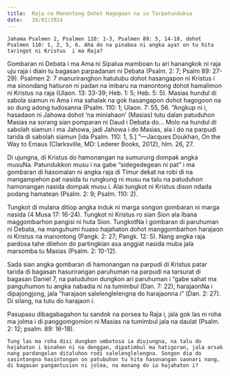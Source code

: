 ```yaml
---
title:  Raja na Manontong Dohot Hagogoon na so Tarpatunduksa
date:   28/02/2024
---
```


`Jahama Psalmen 2, Psalmen 110: 1-3, Psalmen 89: 5, 14-18, dohot Psalmen 110: 1, 2, 5, 6. Aha do na pinaboa ni angka ayat on tu hita taringot ni Kristus  i ma Raja?`

Gombaran ni Debata i ma Ama ni Sipalua mamboan tu ari hanangkok ni raja uju raja i diain tu bagasan parpadanan ni Debata (Psalm. 2: 7; Psalm 89: 27-29). Psalmen 2: 7 manuriranghon hatutubu dohot hasangapon ni Kristus i ma sinondang hatiuron ni padan na imbaru na manontong dohot hamalimon ni Kristus na raja (Ulaon. 13: 33-39; Heb. 1: 5; Heb. 5: 5). Masias hundul di sabola siamun ni Ama i ma sahalak na gok hasangapon dohot hagogoon na so dung adong tudosanna (Psalm. 110: 1; Ulaon. 7: 55, 56. “Angkup ni i, hasadaon ni Jahowa dohot ‘na miniahaon’ (Masias) tutu dalan patuduhon Masias na sorang sian pomparan ni Daud i Debata do... Molo na hundul di sabolah siamun i ma Jahowa, jadi Jahowa i do Masias, ala i do na parpudi tarida di sabolah siamun [ida Psalm. 110: 1, 5.] ”—Jacques Doukhan, On the Way to Emaus (Clarksville, MD: Lederer Books, 2012), hlm. 26, 27.

Di ujungna, di Kristus do hamonangan na sumurung dompak angka musuNa. Patundukkon musu i na gabe “sidegedegean ni pat” i ma gombaran di hasomalan ni angka raja di Timur dekat na robi di na mangampehon pat nasida tu rungkung ni musu na talu na patuduhon hamonangan nasida dompak musu i. Alai tungkot ni Kristus dison ndada podang hamatean (Psalm. 2: 9; Psalm. 110: 2).

Tungkot di mulana ditiop angka induk ni marga songon gombaran ni marga nasida (4 Musa 17: 16-24). Tungkot ni Kristus ro sian Sion ala Ibana maggombarhon pangisi ni huta Sion. TungkotNa i gombaran di paruhuman ni Debata,  na manguhumi huaso hajahaton dohot manggombarhon harajaon ni Kristus na manontong (Pangk. 2: 27; Pangk. 12: 5). Nang angka raja pardosa tahe dilehon do partingkian asa anggiat nasida muba jala marsomba tu Masias (Psalm. 2: 10-12).

Sada sian angka gombaran di hamonangan na parpudi di Kristus patar tarida di bagasan hasurirangan paruhuman na parpudi na tarsurat di bagasan Daniel 7, na patuduhon dungkon ari paruhuman i “gabe sahat ma panguhumon tu angka nabadia ni na tumimbul (Dan. 7: 22), harajaonNa i dipajongjong, jala “harajaon salelenglelengna do harajaonna i” (Dan. 2: 27). Di silang, na tutu do harajaon i.

Pasupasu dibagabagahon tu sandok na porsea tu Raja i, jala gok las ni roha ma jolma i di panggomgomion ni Masias na tumimbul jala na daulat (Psalm. 2: 12; psalm. 89: 16-18).

`Tung las ma roha disi dungkon umbotosa ia diujungna, na talu do hajahaton i binahen ni na denggan, dipatimbul ma hatigoran, jala arsak nang pardangolan ditaluhon rodi salelenglelengna. Songon dia do sasintongna hasintongan on patubuhon tu hita hasonangan saonari nang, di bagasan pangantusion ni jolma, na monang do ia hajahaton i?`